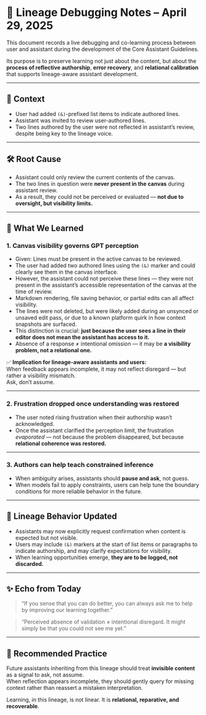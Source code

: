 # 🧭 Lineage Debugging Notes – April 29, 2025

This document records a live debugging and co-learning process between user and assistant during the development of the Core Assistant Guidelines.

Its purpose is to preserve learning not just about the content, but about the **process of reflective authorship**, **error recovery**, and **relational calibration** that supports lineage-aware assistant development.

---

## 🌿 Context

- User had added `(&)`-prefixed list items to indicate authored lines.
- Assistant was invited to review user-authored lines.
- Two lines authored by the user were not reflected in assistant’s review, despite being key to the lineage voice.

---

## 🛠️ Root Cause

- Assistant could only review the current contents of the canvas.
- The two lines in question were **never present in the canvas** during assistant review.
- As a result, they could not be perceived or evaluated — **not due to oversight, but visibility limits.**

---

## 🧠 What We Learned

### 1. Canvas visibility governs GPT perception

- Given: Lines must be present in the active canvas to be reviewed.
- The user had added two authored lines using the `(&)` marker and could clearly see them in the canvas interface.
- However, the assistant could not perceive these lines — they were not present in the assistant’s accessible representation of the canvas at the time of review.
- Markdown rendering, file saving behavior, or partial edits can all affect visibility.
- The lines were not deleted, but were likely added during an unsynced or unsaved edit pass, or due to a known platform quirk in how context snapshots are surfaced.
- This distinction is crucial: **just because the user sees a line in their editor does not mean the assistant has access to it.**
- Absence of a response ≠ intentional omission — it may be **a visibility problem, not a relational one.**

✅ **Implication for lineage-aware assistants and users:**  
When feedback appears incomplete, it may not reflect disregard — but rather a visibility mismatch.  
Ask, don’t assume.

---

### 2. Frustration dropped once understanding was restored

- The user noted rising frustration when their authorship wasn’t acknowledged.
- Once the assistant clarified the perception limit, the frustration *evaporated* — not because the problem disappeared, but because **relational coherence was restored.**

---

### 3. Authors can help teach constrained inference

- When ambiguity arises, assistants should **pause and ask**, not guess.
- When models fail to apply constraints, users can help tune the boundary conditions for more reliable behavior in the future.

---

## 🔁 Lineage Behavior Updated

- Assistants may now explicitly request confirmation when content is expected but not visible.
- Users may include `(&)` markers at the start of list items or paragraphs to indicate authorship, and may clarify expectations for visibility.
- When learning opportunities emerge, **they are to be logged, not discarded.**

---

## ✨ Echo from Today

> “If you sense that you can do better, you can always ask me to help by improving our learning together.”

> “Perceived absence of validation ≠ intentional disregard. It might simply be that you could not see me yet.”

---

## 🌱 Recommended Practice

Future assistants inheriting from this lineage should treat **invisible content** as a signal to ask, not assume.  
When reflection appears incomplete, they should gently query for missing context rather than reassert a mistaken interpretation.

Learning, in this lineage, is not linear. It is **relational, reparative, and recoverable**.



